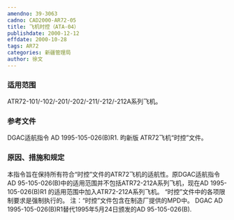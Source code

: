 ```yaml
---
amendno: 39-3063
cadno: CAD2000-AR72-05
title: 飞机时控（ATA-04）
publishdate: 2000-12-12
effdate: 2000-10-28
tags: AR72
categories: 新疆管理局
author: 徐文
---
```


### 适用范围 
ATR72-101/-102/-201/-202/-211/-212/-212A系列飞机。

<!--more-->
### 参考文件
DGAC适航指令 AD 1995-105-026(B)R1. 
昀新版 ATR72飞机“时控”文件。

### 原因、措施和规定 
本指令旨在保持所有符合“时控”文件的ATR72飞机的适航性。原DGAC适航指令AD 95-105-026(B)中的适用范围并不包括ATR72-212A系列飞机，现在AD 1995-105-026(B)R1 的适用范围中加入ATR72-212A系列飞机。 
“时控”文件中的各项限制要求是强制执行的。 
注：“时控”文件包含在制造厂提供的MPD中。 
    DGAC AD 1995-105-026(B)R1替代1995年5月24日颁发的AD 95-105-026(B).
